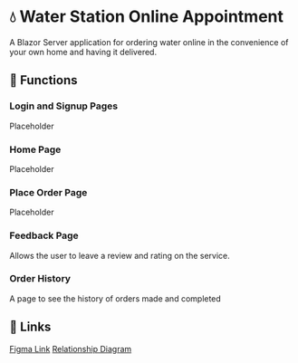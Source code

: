 # 💧 Water Station Online Appointment

A Blazor Server application for ordering water online in the convenience of your own home and having it delivered.

## 🔷 Functions
### Login and Signup Pages
Placeholder
### Home Page
Placeholder
### Place Order Page
Placeholder
### Feedback Page
Allows the user to leave a review and rating on the service.
### Order History
A page to see the history of orders made and completed

## 🔷 Links
[Figma Link](https://www.figma.com/design/qDKawO6WHZ6pZayIyJRWcE/Wireframing-WSOA?node-id=0-1&t=wwWj0JUazZtrIIrJ-1)
[Relationship Diagram]()

